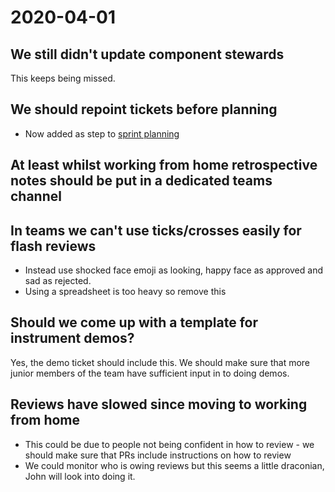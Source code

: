 # 2020-04-01

## We still didn't update component stewards

This keeps being missed.

## We should repoint tickets before planning

- Now added as step to [sprint planning](/processes/meetings/Sprint-Planning)

## At least whilst working from home retrospective notes should be put in a dedicated teams channel

## In teams we can't use ticks/crosses easily for flash reviews

- Instead use shocked face emoji as looking, happy face as approved and sad as rejected. 
- Using a spreadsheet is too heavy so remove this

## Should we come up with a template for instrument demos?

Yes, the demo ticket should include this. We should make sure that more junior members of the team have sufficient input in to doing demos.

## Reviews have slowed since moving to working from home

- This could be due to people not being confident in how to review - we should make sure that PRs include instructions on how to review
- We could monitor who is owing reviews but this seems a little draconian, John will look into doing it.
